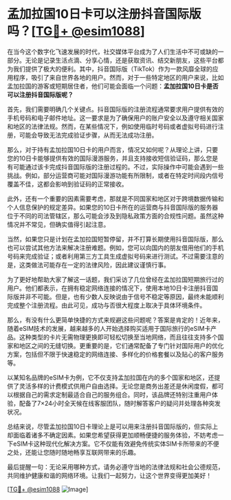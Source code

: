 # 孟加拉国10日卡可以注册抖音国际版吗？[[TG💪+ @esim1088](https://t.me/s/esim1088)]

在当今这个数字化飞速发展的时代，社交媒体平台成为了人们生活中不可或缺的一部分。无论是记录生活点滴、分享心情，还是获取资讯、结交新朋友，这些平台都为我们提供了极大的便利。其中，抖音国际版（TikTok）作为一款风靡全球的应用程序，吸引了来自世界各地的用户。然而，对于一些特定地区的用户来说，比如孟加拉国的游客或短期居住者，他们可能会面临一个问题：**孟加拉国10日卡是否可以注册抖音国际版呢？**

首先，我们需要明确几个关键点。抖音国际版的注册流程通常要求用户提供有效的手机号码和电子邮件地址。这一要求是为了确保用户的账户安全以及遵守相关国家和地区的法律法规。然而，在某些情况下，例如使用临时号码或者虚拟号码进行注册，可能会导致无法完成验证步骤，从而无法成功注册。

那么，对于持有孟加拉国10日卡的用户而言，情况又如何呢？从理论上讲，只要您的10日卡能够提供有效的国际漫游服务，并且支持接收短信验证码，那么您是有可能通过该卡完成抖音国际版的注册过程的。不过，实际操作中可能会遇到一些挑战。例如，部分运营商可能对国际漫游功能有所限制，或者在特定时间段内信号覆盖不佳，这都会影响到验证码的正常接收。

此外，还有一个重要的因素需要考虑，那就是不同国家和地区对于跨境数据传输和个人信息保护的规定差异。如果您的10日卡所在的运营商与抖音国际版的服务器位于不同的司法管辖区，那么可能会涉及到隐私政策方面的合规性问题。虽然这种情况并不常见，但确实值得引起注意。

当然，如果您只是计划在孟加拉国短暂停留，并不打算长期使用抖音国际版，那么也可以尝试其他方法来解决注册难题。例如，您可以向国内的朋友借用他们的手机号码来完成验证；或者利用第三方工具生成虚拟号码来进行测试。不过需要注意的是，这类做法可能存在一定的法律风险，因此建议谨慎行事。

为了更好地帮助大家了解这一话题，我们采访了几位曾经在孟加拉国短期旅行过的用户。他们都表示，在拥有稳定网络连接的情况下，使用本地10日卡注册抖音国际版并非不可能。但是，也有少数人反映说由于信号不稳定等原因，最终未能顺利完成整个注册流程。由此可见，成功与否很大程度上取决于具体环境条件。

那么，有没有什么更简单快捷的方式来规避这些问题呢？答案是肯定的！近年来，随着eSIM技术的发展，越来越多的人开始选择购买适用于国际旅行的eSIM卡产品。这种类型的卡片无需物理更换即可轻松切换至当地网络，而且往往支持多个国家和地区之间的无缝切换。更重要的是，它们通常配备了专门针对国际用户的优化方案，包括但不限于快速稳定的网络连接、多样化的价格套餐以及贴心的客户服务等。

以某知名品牌的eSIM卡为例，它不仅支持孟加拉国在内的多个国家和地区，还提供了灵活多样的计费模式供用户自由选择。无论您是商务出差还是休闲度假，都可以根据自己的需求定制最适合自己的服务组合。同时，该品牌还特别注重用户体验，配备了7×24小时全天候在线客服团队，随时解答客户的疑问并处理各种突发状况。

总结来说，尽管孟加拉国10日卡理论上是可以用来注册抖音国际版的，但实际上却面临着诸多不确定因素。如果您希望获得更加顺畅便捷的服务体验，不妨考虑一下eSIM卡这种现代化解决方案。它不仅能有效避免传统实体SIM卡所带来的不便之处，还能让您随时随地畅享互联网带来的乐趣。

最后提醒一句：无论采用哪种方式，请务必遵守当地的法律法规和社会公德规范，共同维护健康和谐的网络环境。让我们一起努力，让这个世界变得更加美好！

[[TG💪+ @esim1088](https://t.me/s/esim1088) ![Image](https://i.postimg.cc/4NQfJmqS/Snipaste-2025-05-13-00-14-12.png)]